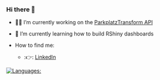 ### Hi there 👋

- 👩‍💻 I’m currently working on the [ParkplatzTransform API](https://github.com/laraschmitt/parkplatztransform-api)
- 🌱 I’m currently learning how to build RShiny dashboards

- How to find me:
  - :👉: [LinkedIn](https://www.linkedin.com/in/schmitt-lara/)


[![Languages:](https://github-readme-stats.vercel.app/api/top-langs/?username=laraschmitt)](https://github.com/laraschmitt/github-readme-stats)
